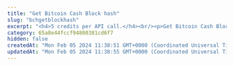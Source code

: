 ```yaml
---
title: "Get Bitcoin Cash Block hash"
slug: "bchgetblockhash"
excerpt: "<h4>5 credits per API call.</h4><br/><p>Get Bitcoin Cash Block hash. Returns hash of the block to get the block detail.</p>"
category: 65a8e44fccf94800381cd6f7
hidden: false
createdAt: "Mon Feb 05 2024 11:38:51 GMT+0000 (Coordinated Universal Time)"
updatedAt: "Mon Feb 05 2024 11:38:55 GMT+0000 (Coordinated Universal Time)"
---
```


